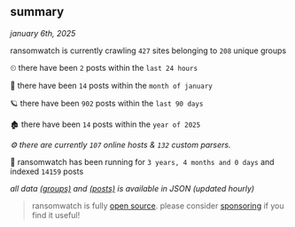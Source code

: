 
## summary
_january 6th, 2025_

ransomwatch is currently crawling `427` sites belonging to `208` unique groups

⏲ there have been `2` posts within the `last 24 hours`

🦈 there have been `14` posts within the `month of january`

🪐 there have been `902` posts within the `last 90 days`

🏚 there have been `14` posts within the `year of 2025`

_⚙️ there are currently `107` online hosts & `132` custom parsers._

🦕 ransomwatch has been running for `3 years, 4 months and 0 days` and indexed `14159` posts

_all data  [(groups)](http://ransomwhat.telemetry.ltd/groups) and [(posts)](http://ransomwhat.telemetry.ltd/posts) is available in JSON (updated hourly)_

> ransomwatch is fully [open source](https://github.com/joshhighet/ransomwatch#ransomwatch--). please consider [sponsoring](https://github.com/sponsors/joshhighet) if you find it useful!
